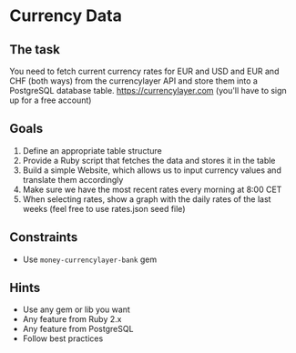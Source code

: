 # Currency Data
## The task
You need to fetch current currency rates for EUR and USD and EUR and CHF (both ways) from the currencylayer API and store them into a PostgreSQL database table.
https://currencylayer.com (you'll have to sign up for a free account)
​
## Goals
1. Define an appropriate table structure
2. Provide a Ruby script that fetches the data and stores it in the table
3. Build a simple Website, which allows us to input currency values and translate them accordingly
4. Make sure we have the most recent rates every morning at 8:00 CET
5. When selecting rates, show a graph with the daily rates of the last weeks (feel free to use rates.json seed file)
​
## Constraints
- Use `money-currencylayer-bank` gem
​
## Hints
- Use any gem or lib you want
- Any feature from Ruby 2.x
- Any feature from PostgreSQL
- Follow best practices
​

